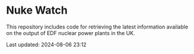 # Nuke Watch

This repository includes code for retrieving the latest information available on the output of EDF nuclear power plants in the UK.

Last updated: 2024-08-06 23:12